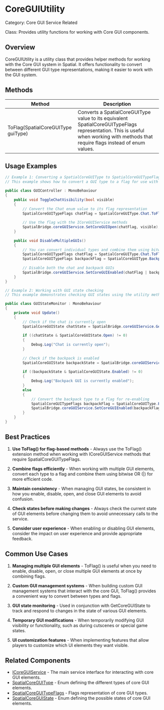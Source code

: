 # CoreGUIUtility

Category: Core GUI Service Related

Class: Provides utility functions for working with Core GUI components.

## Overview
CoreGUIUtility is a utility class that provides helper methods for working with the Core GUI system in Spatial. It offers functionality to convert between different GUI type representations, making it easier to work with the GUI system.

## Methods

| Method | Description |
| --- | --- |
| ToFlag(SpatialCoreGUIType guiType) | Converts a SpatialCoreGUIType value to its equivalent SpatialCoreGUITypeFlags representation. This is useful when working with methods that require flags instead of enum values. |

## Usage Examples

```csharp
// Example 1: Converting a SpatialCoreGUIType to SpatialCoreGUITypeFlags
// This example shows how to convert a GUI type to a flag for use with ICoreGUIService methods

public class GUIController : MonoBehaviour
{
    public void ToggleChatVisibility(bool visible)
    {
        // Convert the Chat enum value to its flag representation
        SpatialCoreGUITypeFlags chatFlag = SpatialCoreGUIType.Chat.ToFlag();
        
        // Use the flag with the ICoreGUIService methods
        SpatialBridge.coreGUIService.SetCoreGUIOpen(chatFlag, visible);
    }
    
    public void DisableMultipleGUIs()
    {
        // You can convert individual types and combine them using bitwise OR
        SpatialCoreGUITypeFlags chatFlag = SpatialCoreGUIType.Chat.ToFlag();
        SpatialCoreGUITypeFlags backpackFlag = SpatialCoreGUIType.Backpack.ToFlag();
        
        // Disable both the chat and backpack GUIs
        SpatialBridge.coreGUIService.SetCoreGUIEnabled(chatFlag | backpackFlag, false);
    }
}
```

```csharp
// Example 2: Working with GUI state checking
// This example demonstrates checking GUI states using the utility method

public class GUIStateMonitor : MonoBehaviour
{
    private void Update()
    {
        // Check if the chat is currently open
        SpatialCoreGUIState chatState = SpatialBridge.coreGUIService.GetCoreGUIState(SpatialCoreGUIType.Chat);
        
        if ((chatState & SpatialCoreGUIState.Open) != 0)
        {
            Debug.Log("Chat is currently open");
        }
        
        // Check if the backpack is enabled
        SpatialCoreGUIState backpackState = SpatialBridge.coreGUIService.GetCoreGUIState(SpatialCoreGUIType.Backpack);
        
        if ((backpackState & SpatialCoreGUIState.Enabled) != 0)
        {
            Debug.Log("Backpack GUI is currently enabled");
        }
        else
        {
            // Convert the backpack type to a flag for re-enabling
            SpatialCoreGUITypeFlags backpackFlag = SpatialCoreGUIType.Backpack.ToFlag();
            SpatialBridge.coreGUIService.SetCoreGUIEnabled(backpackFlag, true);
        }
    }
}
```

## Best Practices

1. **Use ToFlag() for flag-based methods** - Always use the ToFlag() extension method when working with ICoreGUIService methods that require SpatialCoreGUITypeFlags.

2. **Combine flags efficiently** - When working with multiple GUI elements, convert each type to a flag and combine them using bitwise OR (|) for more efficient code.

3. **Maintain consistency** - When managing GUI states, be consistent in how you enable, disable, open, and close GUI elements to avoid confusion.

4. **Check states before making changes** - Always check the current state of GUI elements before changing them to avoid unnecessary calls to the service.

5. **Consider user experience** - When enabling or disabling GUI elements, consider the impact on user experience and provide appropriate feedback.

## Common Use Cases

1. **Managing multiple GUI elements** - ToFlag() is useful when you need to enable, disable, open, or close multiple GUI elements at once by combining flags.

2. **Custom GUI management systems** - When building custom GUI management systems that interact with the core GUI, ToFlag() provides a convenient way to convert between types and flags.

3. **GUI state monitoring** - Used in conjunction with GetCoreGUIState to track and respond to changes in the state of various GUI elements.

4. **Temporary GUI modifications** - When temporarily modifying GUI visibility or functionality, such as during cutscenes or special game states.

5. **UI customization features** - When implementing features that allow players to customize which UI elements they want visible.

## Related Components

- [ICoreGUIService](./ICoreGUIService.md) - The main service interface for interacting with core GUI elements.
- [SpatialCoreGUIType](./SpatialCoreGUIType.md) - Enum defining the different types of core GUI elements.
- [SpatialCoreGUITypeFlags](./SpatialCoreGUITypeFlags.md) - Flags representation of core GUI types.
- [SpatialCoreGUIState](./SpatialCoreGUIState.md) - Enum defining the possible states of core GUI elements.